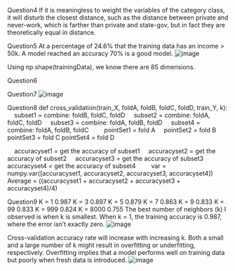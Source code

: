 Question4
If it is meaningless to weight the variables of the category class, it will disturb the closest distance, such as the distance between private and never-work, which is farther than private and state-gov, but in fact they are theoretically equal in distance.

Question5
At a percentage of 24.6% that the training data has an income > 50k.
A model reached an accuracy 70% is a good model.
![image](https://github.com/user-attachments/assets/7f57a261-4a21-4fe7-a4ec-132df5f66f10)

Using np.shape(trainingData), we know there are 85 dimensions.

Question6

Question7
![image](https://github.com/user-attachments/assets/17e82a1a-5236-433a-96ed-fc9328dbf1d9)

Question8
def cross_validation(train_X, foldA, foldB, foldC, foldD, train_Y, k):
    subset1 = combine: foldB, foldC, foldD
    subset2 = combine: foldA, foldC, foldD
    subset3 = combine: foldA, foldB, foldD
    subset4 = combine: foldA, foldB, foldC
    
    pointSet1 = fold A
    pointSet2 = fold B
    pointSet3 = fold C
pointSet4 = fold D  

    accuracyset1 = get the accuracy of subset1
    accuracyset2 = get the accuracy of subset2
    accuracyset3 = get the accuracy of subset3
    accuracyset4 = get the accuracy of subset4
    
    var = numpy.var([accuracyset1, accuracyset2, accuracyset3, accuracyset4])
    Average = ((accuracyset1 + accuracyset2 + accuracyset3 + accuracyset4)/4) 

Question9
K = 1 0.987
K = 3 0.897
K = 5 0.879
K = 7 0.863
K = 9 0.833
K = 99 0.833
K = 999 0.824
K = 8000 0.755
The best number of neighbors (k) I observed is when k is smallest. When k = 1, the training accuracy is 0.987, where the error isn’t exactly zero. 
![image](https://github.com/user-attachments/assets/bc28402f-0cef-406c-b2b8-814508424655)


Cross-validation accuracy rate will increase with increasing k. Both a small and a large number of k might result in overfitting or underfitting, respectively. Overfitting implies that a model performs well on training data but poorly when fresh data is introduced.
![image](https://github.com/user-attachments/assets/f33d3e79-224d-466e-9661-b1089bd42fcd)
